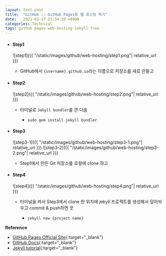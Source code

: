 ```yaml
---
layout: text-post
title:  "GitHub :: GitHub Pages로 웹 호스팅 하기"
date:   2021-02-17 21:34:39 +0900
categories: Technical
tags: github pages web-hosting jekyll free
---
```


- #### Step1      
    ![step1]({{ "/static/images/github/web-hosting/step1.png"| relative_url }})
    -  GitHub에서 `{username}.github.io`라는 이름으로 저장소를 새로 만들고  

- #### Step2
    ![step2]({{ "/static/images/github/web-hosting/step2.png"| relative_url }})
    - 터미널로 `Jekyll bundler`를 깐 다음
        - ```text 
          sudo gem install jekyll bundler
          ```
          
- #### Step3
    ![step3-1]({{ "/static/images/github/web-hosting/step3-1.png"| relative_url }})
    ![step3-2]({{ "/static/images/github/web-hosting/step3-2.png"| relative_url }})
    - Step1에서 만든  Git 저장소를 로컬에 clone 하고

- #### Step4
    ![step4]({{ "/static/images/github/web-hosting/step4.png"| relative_url }})
    - 터미널을 켜서 Step3에서 clone 한 위치에 jekyll 프로젝트를 생성해서 덮어씌우고 commit & push하면 끗
        - ```text 
          jekyll new {project name}
          ```  

    
**Reference**
- [GitHub Pages Official Site](https://pages.github.com/){:target="_blank"}
- [GitHub Docs](https://docs.github.com/en/github/working-with-github-pages){:target="_blank"}
- [Jekyll tutorial](https://jekyllrb-ko.github.io/docs/step-by-step/01-setup/){:target="_blank"}

